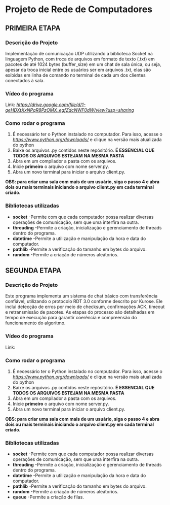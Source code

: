 # Projeto de Rede de Computadores

## PRIMEIRA ETAPA

### Descrição do Projeto

Implementação de comunicação UDP utilizando a biblioteca Socket na linguagem Python, com troca de arquivos em formato de texto (.txt) em pacotes de até
1024 bytes (buffer_size) em um chat de sala única, ou seja, apesar da troca inicial entre os usuários ser em arquivos .txt, elas são exibidas em
linha de comando no terminal de cada um dos clientes conectados à sala.

### Vídeo do programa
Link: _https://drive.google.com/file/d/1-geHDXtXxNPqR8PzOMX_egfZdcNWF0dW/view?usp=sharing_

### Como rodar o programa

1. É necessário ter o Python instalado no computador. Para isso, acesse o _https://www.python.org/downloads/_ e clique na versão mais atualizada do python
2. Baixe os arquivos .py contidos neste repósitório. **É ESSENCIAL QUE TODOS OS ARQUIVOS ESTEJAM NA MESMA PASTA**
3. Abra em um compilador a pasta com os arquivos.
4. Inicie **primeiro** o arquivo com nome server.py.
5. Abra um novo terminal para iniciar o arquivo client.py.

**OBS: para criar uma sala com mais de um usuário, siga o passo 4 e abra dois ou mais terminais iniciando o arquivo client.py em cada terminal criado.**

### Bibliotecas utilizadas
- **socket**
-Permite com que cada computador possa realizar diversas operações de comunicação, sem que uma interfira na outra.
- **threading**
-Permite a criação, inicialização e gerenciamento de threads dentro do programa.
- **datetime**
-Permite a utilização e manipulação da hora e data do computador.
- **pathlib**
-Permite a verificação do tamanho em bytes do arquivo.
- **random**
-Permite a criação de números aleátorios.

## SEGUNDA ETAPA

### Descrição do Projeto

Este programa implementa um sistema de chat básico com transferência confiável, utilizando o protocolo RDT 3.0 conforme descrito por Kurose. Ele inclui detecção de erros por meio de checksum, confirmações ACK, timeout e retransmissão de pacotes. As etapas do processo são detalhadas em tempo de execução para garantir coerência e compreensão do funcionamento do algoritmo.

### Vídeo do programa
Link:

### Como rodar o programa

1. É necessário ter o Python instalado no computador. Para isso, acesse o _https://www.python.org/downloads/_ e clique na versão mais atualizada do python
2. Baixe os arquivos .py contidos neste repósitório. **É ESSENCIAL QUE TODOS OS ARQUIVOS ESTEJAM NA MESMA PASTA**
3. Abra em um compilador a pasta com os arquivos.
4. Inicie **primeiro** o arquivo com nome server.py.
5. Abra um novo terminal para iniciar o arquivo client.py.

**OBS: para criar uma sala com mais de um usuário, siga o passo 4 e abra dois ou mais terminais iniciando o arquivo client.py em cada terminal criado.**

### Bibliotecas utilizadas
- **socket**
-Permite com que cada computador possa realizar diversas operações de comunicação, sem que uma interfira na outra.
- **threading**
-Permite a criação, inicialização e gerenciamento de threads dentro do programa.
- **datetime**
-Permite a utilização e manipulação da hora e data do computador.
- **pathlib**
-Permite a verificação do tamanho em bytes do arquivo.
- **random**
-Permite a criação de números aleátorios.
- **queue**
-Permite a criação de filas.
